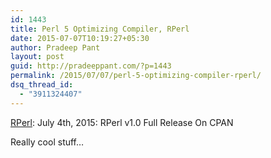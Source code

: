 ```yaml
---
id: 1443
title: Perl 5 Optimizing Compiler, RPerl
date: 2015-07-07T10:19:27+05:30
author: Pradeep Pant
layout: post
guid: http://pradeeppant.com/?p=1443
permalink: /2015/07/07/perl-5-optimizing-compiler-rperl/
dsq_thread_id:
  - "3911324407"
---
```

[RPerl](http://rperl.org/): July 4th, 2015: RPerl v1.0 Full Release On CPAN

Really cool stuff&#8230;